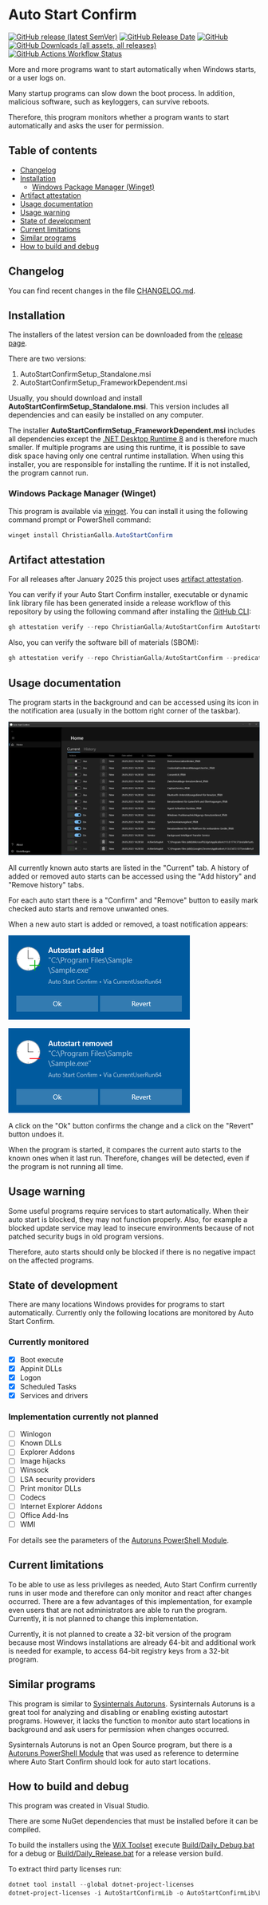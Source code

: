 # Auto Start Confirm

[![GitHub release (latest SemVer)](https://img.shields.io/github/v/release/ChristianGalla/AutoStartConfirm?label=Latest%20release%20version)](https://github.com/ChristianGalla/AutoStartConfirm/releases/latest)
[![GitHub Release Date](https://img.shields.io/github/release-date/ChristianGalla/AutoStartConfirm?label=Latest%20release%20date)](https://github.com/ChristianGalla/AutoStartConfirm/releases/latest)
[![GitHub](https://img.shields.io/github/license/ChristianGalla/AutoStartConfirm?label=License)](https://github.com/ChristianGalla/AutoStartConfirm/blob/master/LICENSE)
[![GitHub Downloads (all assets, all releases)](https://img.shields.io/github/downloads/ChristianGalla/AutoStartConfirm/total?label=Downloads)](https://github.com/ChristianGalla/AutoStartConfirm/releases/latest)
[![GitHub Actions Workflow Status](https://img.shields.io/github/actions/workflow/status/ChristianGalla/AutoStartConfirm/ci.yml?label=Build%20%26%20Test)](https://github.com/ChristianGalla/AutoStartConfirm/actions/workflows/ci.yml)

More and more programs want to start automatically when Windows starts, or a user logs on.

Many startup programs can slow down the boot process.
In addition, malicious software, such as keyloggers, can survive reboots.

Therefore, this program monitors whether a program wants to start automatically and asks the user for permission.

## Table of contents

* [Changelog](#changelog)
* [Installation](#installation)
  * [Windows Package Manager (Winget)](#windows-package-manager-winget)
* [Artifact attestation](#artifact-attestation)
* [Usage documentation](#usage-documentation)
* [Usage warning](#usage-warning)
* [State of development](#state-of-development)
* [Current limitations](#current-limitations)
* [Similar programs](#similar-programs)
* [How to build and debug](#how-to-build-and-debug)

## Changelog

You can find recent changes in the file [CHANGELOG.md](https://github.com/ChristianGalla/AutoStartConfirm/blob/master/CHANGELOG.md).
 

## Installation

The installers of the latest version can be downloaded from the [release page](https://github.com/ChristianGalla/AutoStartConfirm/releases/latest).

There are two versions:
1. AutoStartConfirmSetup_Standalone.msi
2. AutoStartConfirmSetup_FrameworkDependent.msi

Usually, you should download and install **AutoStartConfirmSetup_Standalone.msi**. This version includes all dependencies and can easily be installed on any computer.

The installer **AutoStartConfirmSetup_FrameworkDependent.msi** includes all dependencies except the [.NET Desktop Runtime 8](https://dotnet.microsoft.com/en-us/download/dotnet/8.0) and is therefore much smaller.
If multiple programs are using this runtime, it is possible to save disk space having only one central runtime installation.
When using this installer, you are responsible for installing the runtime. If it is not installed, the program cannot run.

### Windows Package Manager (Winget)

This program is available via [winget](https://learn.microsoft.com/en-us/windows/package-manager/winget/).
You can install it using the following command prompt or PowerShell command:

```powershell
winget install ChristianGalla.AutoStartConfirm
```

## Artifact attestation

For all releases after January 2025 this project uses [artifact attestation](https://docs.github.com/en/actions/security-for-github-actions/using-artifact-attestations/using-artifact-attestations-to-establish-provenance-for-builds).

You can verify if your Auto Start Confirm installer, executable or dynamic link library file has been generated inside a release workflow of this repository by using the following command after installing the [GitHub CLI](https://github.com/cli/cli#installation):

```powershell
gh attestation verify --repo ChristianGalla/AutoStartConfirm AutoStartConfirmSetup_Standalone.msi
```

Also, you can verify the software bill of materials (SBOM):

```powershell
gh attestation verify --repo ChristianGalla/AutoStartConfirm --predicate-type https://spdx.dev/Document/v2.3 --format=json AutoStartConfirmSetup_Standalone.msi
```

## Usage documentation

The program starts in the background and can be accessed using its icon in the notification area
(usually in the bottom right corner of the taskbar).

![Main Window](./Images/MainWindow.png "Main Window")

All currently known auto starts are listed in the "Current" tab.
A history of added or removed auto starts can be accessed using the "Add history" and "Remove history" tabs.

For each auto start there is a "Confirm" and "Remove" button to easily mark checked auto starts and remove unwanted ones.

When a new auto start is added or removed, a toast notification appears:

![Add Notification](./Images/AddNotification.png "Add Notification")

![Remove Notification](./Images/RemoveNotification.png "Remove Notification")

A click on the "Ok" button confirms the change and a click on the "Revert" button undoes it.

When the program is started, it compares the current auto starts to the known ones when it last run.
Therefore, changes will be detected, even if the program is not running all time.

## Usage warning

Some useful programs require services to start automatically.
When their auto start is blocked, they may not function properly.
Also, for example a blocked update service may lead to insecure environments because of not patched security bugs in old program versions.

Therefore, auto starts should only be blocked if there is no negative impact on the affected programs.

## State of development

There are many locations Windows provides for programs to start automatically.
Currently only the following locations are monitored by Auto Start Confirm.

### Currently monitored

- [x] Boot execute
- [x] Appinit DLLs
- [x] Logon
- [x] Scheduled Tasks
- [x] Services and drivers

### Implementation currently not planned

- [ ] Winlogon
- [ ] Known DLLs
- [ ] Explorer Addons
- [ ] Image hijacks
- [ ] Winsock
- [ ] LSA security providers
- [ ] Print monitor DLLs
- [ ] Codecs
- [ ] Internet Explorer Addons
- [ ] Office Add-Ins
- [ ] WMI

For details see the parameters of the [Autoruns PowerShell Module](https://github.com/p0w3rsh3ll/AutoRuns).

## Current limitations

To be able to use as less privileges as needed, Auto Start Confirm currently runs in user mode and therefore can only monitor and react after changes occurred.
There are a few advantages of this implementation, for example even users that are not administrators are able to run the program.
Currently, it is not planned to change this implementation.

Currently, it is not planned to create a 32-bit version of the program because most Windows installations are already 64-bit and additional work is needed
for example, to access 64-bit registry keys from a 32-bit program.

## Similar programs

This program is similar to [Sysinternals Autoruns](https://docs.microsoft.com/en-us/sysinternals/downloads/autoruns).
Sysinternals Autoruns is a great tool for analyzing and disabling or enabling existing autostart programs.
However, it lacks the function to monitor auto start locations in background and ask users for permission when changes occurred.

Sysinternals Autoruns is not an Open Source program, but there is a [Autoruns PowerShell Module](https://github.com/p0w3rsh3ll/AutoRuns)
that was used as reference to determine where Auto Start Confirm should look for auto start locations.

## How to build and debug

This program was created in Visual Studio.

There are some NuGet dependencies that must be installed before it can be compiled.

To build the installers using the [WiX Toolset](https://wixtoolset.org/) execute [Build/Daily_Debug.bat](Build/Daily_Debug.bat) for a debug or [Build/Daily_Release.bat](Build/Daily_Release.bat) for a release version build.

To extract third party licenses run:

```powershell
dotnet tool install --global dotnet-project-licenses
dotnet-project-licenses -i AutoStartConfirmLib -o AutoStartConfirmLib\Licenses -t --timeout 60 -e -c -f AutoStartConfirmLib\Licenses -u
```

